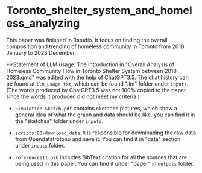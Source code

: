 # Toronto_shelter_system_and_homeless_analyzing

This paper was finished in Rstudio. It focus on finding the overall composition and trending of homeless community in Toronto from 2018 January to 2023 December.

**Statement of LLM usage: The Introduction in "Overall Analysis of Homeless Community Flow in Toronto Shelter System between 2018-2023.qmd" was edited with the help of ChatGPT3.5. The chat history can be found at `llm_usage.txt`, which can be found "llm" folder under `inputs`. (The words produced by ChatGPT3.5 was not 100% copied to the paper since the words it produced did not meet my criteria.)

- `Simulation Sketch.pdf` contains sketches pictures, which show a general idea of what the graph and data should be like. you can find it in the "sketches" folder under `inputs`.

- `scripts:00-download_data.R` is responsible for downloading the raw data from Opendatatrotono and save it. You can find it in "data" section under `inputs` folder. 

- `references11.bib` includes BibText citation for all the sources that are being used in this paper. You can find it under "paper" in `outputs` folder. 
